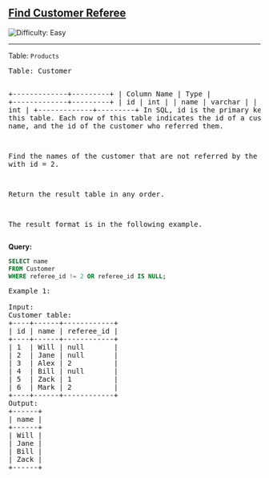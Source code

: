 <h2><a href="https://leetcode.com/problems/find-customer-referee/description/?envType=study-plan-v2&envId=top-sql-50">Find Customer Referee</a></h2>  <img src='https://img.shields.io/badge/Difficulty-Easy-brightgreen' alt='Difficulty: Easy' /><hr><p>Table: <code>Products</code></p>
<pre>
Table: Customer

+-------------+---------+
| Column Name | Type    |
+-------------+---------+
| id          | int     |
| name        | varchar |
| referee_id  | int     |
+-------------+---------+
In SQL, id is the primary key column for this table.
Each row of this table indicates the id of a customer, their name, and the id of the customer who referred them.
 

Find the names of the customer that are not referred by the customer with id = 2.

Return the result table in any order.

The result format is in the following example.
</pre>
**Query:**

```sql
SELECT name
FROM Customer
WHERE referee_id != 2 OR referee_id IS NULL;
```
<pre>
Example 1:

Input: 
Customer table:
+----+------+------------+
| id | name | referee_id |
+----+------+------------+
| 1  | Will | null       |
| 2  | Jane | null       |
| 3  | Alex | 2          |
| 4  | Bill | null       |
| 5  | Zack | 1          |
| 6  | Mark | 2          |
+----+------+------------+
Output: 
+------+
| name |
+------+
| Will |
| Jane |
| Bill |
| Zack |
+------+
</pre>


